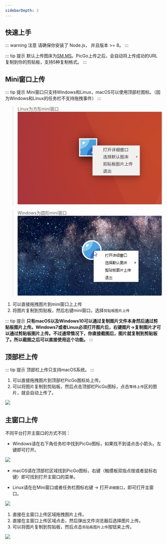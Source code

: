 ```yaml
---
sidebarDepth: 3
---
```


## 快速上手

::: warning 注意
请确保你安装了 Node.js， 并且版本 >= 8。
:::

::: tip 提示
默认上传图床为[SM.MS](https://sm.ms/)。PicGo上传之后，会自动将上传成功的URL复制到你的剪贴板，支持5种复制格式。
:::

## Mini窗口上传

::: tip 提示
Mini窗口只支持Windows和Linux，macOS可以使用顶部栏图标。（因为Windows和Linux的任务栏不支持拖拽事件）
:::

> Linux为方形mini窗口
![](https://raw.githubusercontent.com/Molunerfinn/test/master/picgo/linux-mini-window.png)

> Windows为圆形mini窗口
![](https://raw.githubusercontent.com/Molunerfinn/test/master/picgo/windows-mini-window.png)

1. 可以直接拖拽图片到mini窗口上上传
2. 将图片复制到剪贴板，然后右键mini窗口，选择`剪贴板图片上传`

::: tip 提示
**只有macOS以及Windows10可以通过复制图片文件本身然后通过剪贴板图片上传。Windows7或者Linux必须打开图片后，右键图片->复制图片才可以通过剪贴板图片上传。不过通常情况下，你直接截图后，图片就复制到剪贴板了。所以截图之后可以直接使用这个功能。**
:::


## 顶部栏上传

::: tip 提示
顶部栏上传只支持macOS系统。
:::

1. 可以直接拖拽图片到顶部栏PicGo图标处上传。
2. 可以将图片复制到剪贴板，然后点击顶部栏PicGo图标，点击`等待上传`区的图片，就会自动上传了。


![](https://user-images.githubusercontent.com/12621342/34242310-b5056510-e655-11e7-8568-60ffd4f71910.gif)

## 主窗口上传

不同平台打开主窗口的方式不同：

- Windows请在右下角任务栏中找到PicGo图标，如果找不到请点击小箭头。左键即可打开。

![](https://cdn.jsdelivr.net/gh/Molunerfinn/test/sspai/202108282035035.png)

- macOS请在顶部栏区域找到PicGo图标，右键（触摸板双指点按或者鼠标右键）即可找到打开主窗口的菜单。

- Linux请在在Mini窗口或者任务栏图标右键 -> 打开`详细窗口`，即可打开主窗口。

![](https://i.loli.net/2019/01/13/5c3ae442c124b.png)

1. 直接在主窗口上传区域拖拽图片上传。
2. 直接在主窗口上传区域点击，然后弹出文件浏览器后选择图片上传。
3. 可以将图片复制到剪贴板，然后点击`剪贴板图片上传`按钮来上传。

![](https://raw.githubusercontent.com/Molunerfinn/test/master/picgo/picgo-2.0.gif)